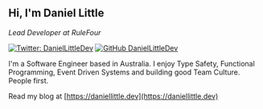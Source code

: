 ## Hi, I'm Daniel Little

_Lead Developer at RuleFour_

[![Twitter: DanielLittleDev](https://img.shields.io/twitter/follow/daniellittledev?style=social)](https://twitter.com/daniellittledev)
[![GitHub DanielLittleDev](https://img.shields.io/github/followers/daniellittledev?label=follow&style=social)](https://github.com/daniellittledev)

I'm a Software Engineer based in Australia. I enjoy Type Safety, Functional Programming, Event Driven Systems and building good Team Culture. People first.

Read my blog at [https://daniellittle.dev](https://daniellittle.dev)
